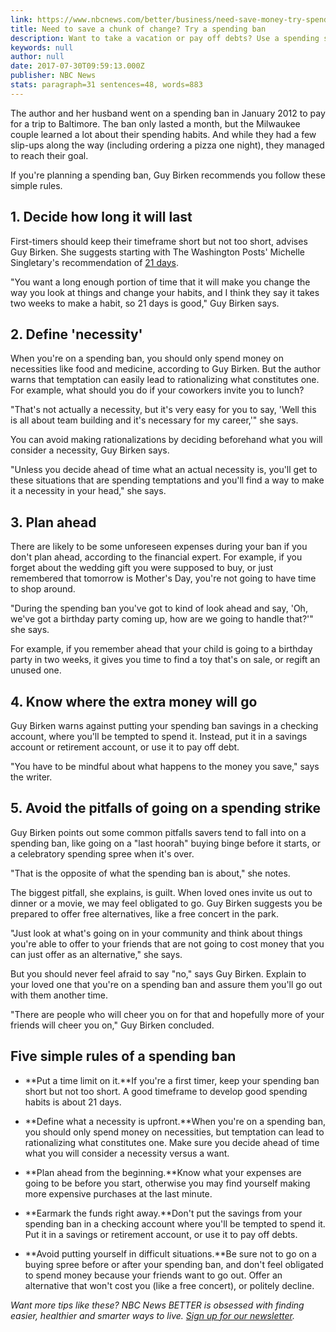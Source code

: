 ```yaml
---
link: https://www.nbcnews.com/better/business/need-save-money-try-spending-ban-ncna787246
title: Need to save a chunk of change? Try a spending ban
description: Want to take a vacation or pay off debts? Use a spending strike to help you  afford the things you really want (or need) in life.
keywords: null
author: null
date: 2017-07-30T09:59:13.000Z
publisher: NBC News
stats: paragraph=31 sentences=48, words=883
---
```

The author and her husband went on a spending ban in January 2012 to pay for a trip to Baltimore. The ban only lasted a month, but the Milwaukee couple learned a lot about their spending habits. And while they had a few slip-ups along the way (including ordering a pizza one night), they managed to reach their goal.

If you're planning a spending ban, Guy Birken recommends you follow these simple rules.

## 1. Decide how long it will last

First-timers should keep their timeframe short but not too short, advises Guy Birken. She suggests starting with The Washington Posts' Michelle Singletary's recommendation of [21 days](http://www.washingtonpost.com/wp-dyn/content/article/2009/12/31/AR2009123103495.html).

"You want a long enough portion of time that it will make you change the way you look at things and change your habits, and I think they say it takes two weeks to make a habit, so 21 days is good," Guy Birken says.

## 2. Define 'necessity'

When you're on a spending ban, you should only spend money on necessities like food and medicine, according to Guy Birken. But the author warns that temptation can easily lead to rationalizing what constitutes one. For example, what should you do if your coworkers invite you to lunch?

"That's not actually a necessity, but it's very easy for you to say, 'Well this is all about team building and it's necessary for my career,'" she says.

You can avoid making rationalizations by deciding beforehand what you will consider a necessity, Guy Birken says.

"Unless you decide ahead of time what an actual necessity is, you'll get to these situations that are spending temptations and you'll find a way to make it a necessity in your head," she says.

## 3. Plan ahead

There are likely to be some unforeseen expenses during your ban if you don't plan ahead, according to the financial expert. For example, if you forget about the wedding gift you were supposed to buy, or just remembered that tomorrow is Mother's Day, you're not going to have time to shop around.

"During the spending ban you've got to kind of look ahead and say, 'Oh, we've got a birthday party coming up, how are we going to handle that?'" she says.

For example, if you remember ahead that your child is going to a birthday party in two weeks, it gives you time to find a toy that's on sale, or regift an unused one.

## 4. Know where the extra money will go

Guy Birken warns against putting your spending ban savings in a checking account, where you'll be tempted to spend it. Instead, put it in a savings account or retirement account, or use it to pay off debt.

"You have to be mindful about what happens to the money you save," says the writer.

## 5. Avoid the pitfalls of going on a spending strike

Guy Birken points out some common pitfalls savers tend to fall into on a spending ban, like going on a "last hoorah" buying binge before it starts, or a celebratory spending spree when it's over.

"That is the opposite of what the spending ban is about," she notes.

The biggest pitfall, she explains, is guilt. When loved ones invite us out to dinner or a movie, we may feel obligated to go. Guy Birken suggests you be prepared to offer free alternatives, like a free concert in the park.

"Just look at what's going on in your community and think about things you're able to offer to your friends that are not going to cost money that you can just offer as an alternative," she says.

But you should never feel afraid to say "no," says Guy Birken. Explain to your loved one that you're on a spending ban and assure them you'll go out with them another time.

"There are people who will cheer you on for that and hopefully more of your friends will cheer you on," Guy Birken concluded.

## Five simple rules of a spending ban

* **Put a time limit on it.**If you're a first timer, keep your spending ban short but not too short. A good timeframe to develop good spending habits is about 21 days.

* **Define what a necessity is upfront.**When you're on a spending ban, you should only spend money on necessities, but temptation can lead to rationalizing what constitutes one. Make sure you decide ahead of time what you will consider a necessity versus a want.

* **Plan ahead from the beginning.**Know what your expenses are going to be before you start, otherwise you may find yourself making more expensive purchases at the last minute.

* **Earmark the funds right away.**Don't put the savings from your spending ban in a checking account where you'll be tempted to spend it. Put it in a savings or retirement account, or use it to pay off debts.

* **Avoid putting yourself in difficult situations.**Be sure not to go on a buying spree before or after your spending ban, and don't feel obligated to spend money because your friends want to go out. Offer an alternative that won't cost you (like a free concert), or politely decline.

_Want more tips like these? NBC News BETTER is obsessed with finding easier, healthier and smarter ways to live. [Sign up for our newsletter](https://secure.nbcnews.com/optin/better/newsletter)._
